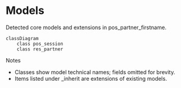 # Models

Detected core models and extensions in pos_partner_firstname.

```mermaid
classDiagram
    class pos_session
    class res_partner
```

Notes
- Classes show model technical names; fields omitted for brevity.
- Items listed under _inherit are extensions of existing models.
